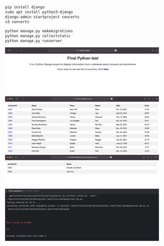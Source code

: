 ```
pip install django
sudo apt install python3-django
django-admin startproject concerts
cd concerts
```
```
python manage.py makemigrations
python manage.py collectstatic
python manage.py runserver
```

![image](assets/images/1.png)
![image](assets/images/2.png)
![image](assets/images/3.png)

![image](assets/images/tests.png)